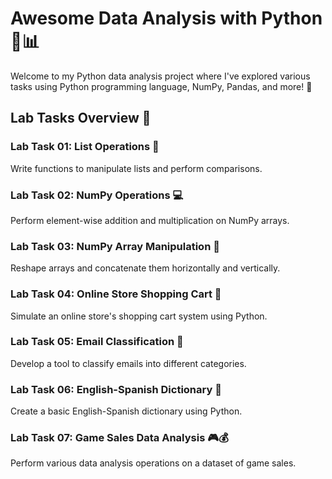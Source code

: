 # Awesome Data Analysis with Python 🐍📊

Welcome to my Python data analysis project where I've explored various tasks using Python programming language, NumPy, Pandas, and more! 🚀

## Lab Tasks Overview 📝

### Lab Task 01: List Operations 🔢
Write functions to manipulate lists and perform comparisons.

### Lab Task 02: NumPy Operations 💻
Perform element-wise addition and multiplication on NumPy arrays.

### Lab Task 03: NumPy Array Manipulation 🔄
Reshape arrays and concatenate them horizontally and vertically.

### Lab Task 04: Online Store Shopping Cart 🛒
Simulate an online store's shopping cart system using Python.

### Lab Task 05: Email Classification 📧
Develop a tool to classify emails into different categories.

### Lab Task 06: English-Spanish Dictionary 📖
Create a basic English-Spanish dictionary using Python.

### Lab Task 07: Game Sales Data Analysis 🎮💰
Perform various data analysis operations on a dataset of game sales.
